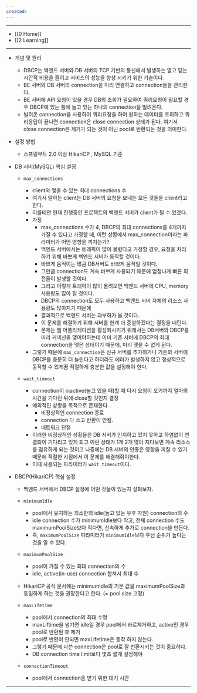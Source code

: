 ```yaml
---
created:
---
```


---
- [[0 Home]]
- [[2 Learning]]
---

- 개념 및 원리
    - DBCP는 백엔드 서버와 DB 서버의 TCP 기반의 통신에서 발생하는 열고 닫는 시간적 비용을 줄이고 서비스의 성능을 향상 시키기 위한 기술이다.
    - BE 서버와 DB 서버의 connection을 미리 연결하고 connection들을 관리한다.
    - BE 서버에 API 요청이 있을 경우 DB의 조회가 필요하여 쿼리요청이 필요할 경우 DBCP에 있는 풀에 놀고 있는 하나의 connection을 빌려온다.
    - 빌려온 connection을 사용하여 쿼리요청을 하여 원하는 데이터를 조회하고 쿼리응답이 끝나면 connection은 close connection 상태가 된다. 여기서 close connection은 제거가 되는 것이 아닌 pool로 반환되는 것을 의미한다. 
      
- 설정 방법
    - 스프링부트 2.0 이상 HikariCP , MySQL 기준
      
- DB 서버(MySQL) 핵심 설정
    - `max_connections`
        - client와 맺을 수 있는 최대 connections 수
        - 여기서 말하는 client는 DB 서버의 요청을 보내는 모든 것들을 client라고 한다.
        - 이를테면 현재 진행중인 프로젝트의 백엔드 서버가 client가 될 수 있겠다.
        - 가정
            - max_connections 수가 4, DBCP의 최대 connections를 4개까지 가질 수 있다고 가정할 때, 이런 상황에서 max_connection이라는 파라미터가 어떤 영향을 끼치는가?
            - 백엔드 서버에서는 트래픽이 많이 몰렸다고 가정할 경우, 요청을 처리하기 위해 바쁘게 백엔드 서버가 동작할 것이다. 
            - 바쁘게 움직이는 많큼 DB서버도 바쁘게 움직일 것이다. 
            - 그만큼 connection도 계속 바쁘게 사용되기 때문에 엄청나게 빠른 회전율이 발생할 것이다.
            - 그리고 이렇게 트래픽이 많이 몰려오면 백엔드 서버에 CPU, memory 사용량도 많아 질 것이다.
            - DBCP의 connection도 모두 사용하고 백엔드 서버 자체의 리소스 사용량도 많아지기 때문에
            - 결과적으로 백엔드 서버는 과부하가 올 것이다.
            - 이 문제를 해결하기 위해 서버를 한개 더 증설하겠다는 결정을 내린다.
            - 문제는 웹 어플리케이션을 활성화시키기 위해서는 DB서버와 DBCP를 미리 커넥션을 맺어야하는데 이미 기존 서버에 DBCP의 최대 connection을 맺은 상태이기 때문에, 미리 맺을 수 없게 된다.
        - 그렇기 때문에 `max_connection`은 신규 서버를 추가하거나 기존의 서버에 DBCP를 충분히 더 늘린다고 하더라도 에러가 발생하지 않고 정상적으로 동작할 수 있게끔 적절하게 충분한 값을 설정해야 한다.
          
    - `wait_timeout`
        - connection이 inactive(놀고 있을 때)할 때 다시 요청이 오기까지 얼마의 시간을 기다린 뒤에 close할 것인지 결정
        - 예외적인 상황을 목적으로 존재한다.
            - 비정상적인 connection 종료
            - connection 다 쓰고 반환이 안됨.
            - 네트워크 단절
        - 이러한 비정상적인 상황들은 DB 서버가 인지하고 있지 못하고 하염없이 연결되어 기다리고 있게 되고 이런 상태가 1개 2개 많아 지다보면 계속 리소스를 점유하게 되는 것이고 나중에는 DB 서버의 안좋은 영향을 끼칠 수 있기 때문에 적절한 시점에서 이 문제를 해결해줘야한다.
        - 이때 사용되는 파라미터가 `wait_timeout`이다.
        
- DBCP(HikariCP) 핵심 설정
    - 백엔드 서버에서 DBCP 설정에 어떤 것들이 있는지 살펴보자.
          
    - `minimumIdle`
        - pool에서 유지하는 최소한의 idle(놀고 있는 유후 자원) connection의 수
        - idle connection 수가 minimumIdle보다 작고, 전체 connection 수도 maximumPoolSize보다 작다면, 신속하게 추가로 connection을 만든다.
        - 즉, `maximumPoolSize` 파라미터가 `minimumIdle`보다 우선 순위가 높다는 것을 알 수 있다.
    - `maximumPoolSize`
        - pool이 가질 수 있는 최대 connection의 수
        - idle, active(in-use) connection 합쳐서 최대 수
    - HikariCP 공식 문서에는 minimumIdle의 기본 값을 maximumPoolSize과 동일하게 하는 것을 권장한다고 한다. (= pool size 고정)
        
    - `maxLifetime`
        - pool에서 connection의 최대 수명
        - maxLiftime을 넘기면 idle일 경우 pool에서 바로제거하고, active인 경우 pool로 반환된 후 제거
        - pool로 반환이 안되면 maxLifetime은 동작 하지 않는다.
        - 그렇기 때문에 다쓴 connection은 pool로 잘 반환시키는 것이 중요하다.
        - DB connection time limit보다 몇초 짧게 설정해야
          
    - `connectionTimeout`
        - pool에서 connection을 받기 위한 대기 시간
---